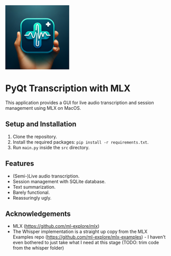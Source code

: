 <img src="media/logo.png" width="200" height="200">

# PyQt Transcription with MLX

This application provides a GUI for live audio transcription and session management using MLX on MacOS.

## Setup and Installation

1. Clone the repository.
2. Install the required packages: `pip install -r requirements.txt`.
3. Run `main.py` inside the `src` directory.

## Features

- (Semi-)Live audio transcription.
- Session management with SQLite database.
- Text summarization.
- Barely functional.
- Reassuringly ugly.

## Acknowledgements

* MLX (https://github.com/ml-explore/mlx)
* The Whisper implementation is a straight up copy from the MLX Examples repo (https://github.com/ml-explore/mlx-examples) - I haven't even bothered to just take what I need at this stage (TODO: trim code from the whisper folder)
